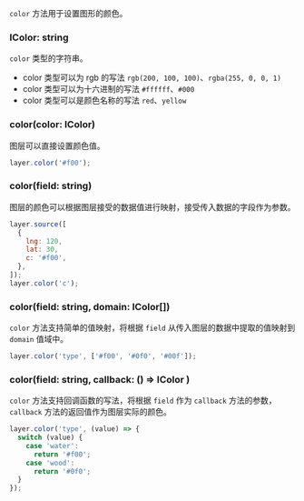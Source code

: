 `color` 方法用于设置图形的颜色。

### IColor: string

`color` 类型的字符串。

- color 类型可以为 rgb 的写法 `rgb(200, 100, 100)`、`rgba(255, 0, 0, 1)`
- color 类型可以为十六进制的写法 `#ffffff`、`#000`
- color 类型可以是颜色名称的写法 `red`、`yellow`

### color(color: IColor)

图层可以直接设置颜色值。

```js
layer.color('#f00');
```

### color(field: string)

图层的颜色可以根据图层接受的数据值进行映射，接受传入数据的字段作为参数。

```js
layer.source([
  {
    lng: 120,
    lat: 30,
    c: '#f00',
  },
]);
layer.color('c');
```

### color(field: string, domain: IColor[])

`color` 方法支持简单的值映射，将根据 `field` 从传入图层的数据中提取的值映射到 `domain` 值域中。

```js
layer.color('type', ['#f00', '#0f0', '#00f']);
```

### color(field: string, callback: () => IColor )

`color` 方法支持回调函数的写法，将根据 `field` 作为 `callback` 方法的参数，`callback` 方法的返回值作为图层实际的颜色。

```js
layer.color('type', (value) => {
  switch (value) {
    case 'water':
      return '#f00';
    case 'wood':
      return '#0f0';
  }
});
```

